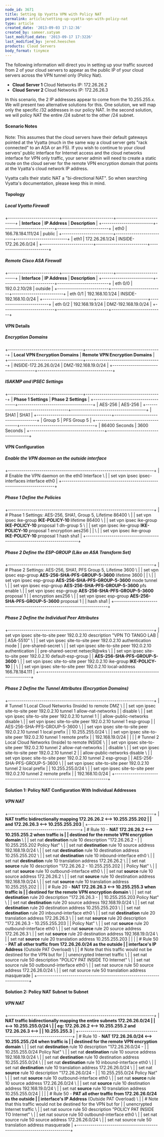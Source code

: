 ```yaml
---
node_id: 3671
title: Setting Up Vyatta VPN with Policy NAT
permalink: article/setting-up-vyatta-vpn-with-policy-nat
type: article
created_date: '2013-09-03 17:12:36'
created_by: sameer.satyam
last_modified_date: '2013-09-17 17:3226'
last_modified_by: jered.heeschen
products: Cloud Servers
body_format: tinymce
---
```


The following information will direct you in setting up your traffic
sourced from 2 of your cloud servers to appear as the public IP of your
cloud servers across the VPN tunnel only (Policy Nat).

-   **Cloud Server 1** Cloud Networks IP: 172.26.26.2
-   **Cloud Server 2** Cloud Networks IP: 172.26.26.3

In this scenario, the 2 IP addresses appear to come from the
10.255.255.x. We will present two alternative solutions for this. One
solution, we will map only the specific /32 addresses in our policy NAT.
In the second solution, we will policy NAT the entire /24 subnet to the
other /24 subnet.

#### Scenario Notes

Note: This assumes that the cloud servers have their default gateways
pointed at the Vyatta (much in the same way a cloud server gets "rack
connected" to an ASA or an F5). If you wish to continue to your cloud
servers&rsquo; public interface for Internet access and the cloud networks
interface for VPN only traffic, your server admin will need to create a
static route on the cloud server for the remote VPN encryption domain
that points at the Vyatta's cloud network IP address.

Vyatta calls their static NAT a "bi-directional NAT". So when searching
Vyatta's documentation, please keep this in mind.

#### Topology

##### Local Vyatta Firewall

+--------------------------+--------------------------+--------------------------+
| **Interface**            | **IP Address**           | **Description**          |
+--------------------------+--------------------------+--------------------------+
| eth0                     | 166.78.184.111/24        | public                   |
+--------------------------+--------------------------+--------------------------+
| eth1                     | 172.26.26.1/24           | INSIDE-172.26.26.0/24    |
+--------------------------+--------------------------+--------------------------+

##### Remote Cisco ASA Firewall

+--------------------------+--------------------------+--------------------------+
| **Interface**            | **IP Address**           | **Description**          |
+--------------------------+--------------------------+--------------------------+
| eth 0/0                  | 192.0.2.10/28            | outside                  |
+--------------------------+--------------------------+--------------------------+
| eth 0/1                  | 192.168.10.1/24          | INSIDE-192.168.10.0/24   |
+--------------------------+--------------------------+--------------------------+
| eth 0/2                  | 192.168.19.1/24          | DMZ-192.168.19.0/24      |
+--------------------------+--------------------------+--------------------------+

#### VPN Details

##### Encryption Domains

+--------------------------------------+--------------------------------------+
| **Local VPN Encryption Domains**     | **Remote VPN Encryption Domains**    |
+--------------------------------------+--------------------------------------+
| INSIDE-172.26.26.0/24                | DMZ-192.168.19.0/24                  |
+--------------------------------------+--------------------------------------+

##### ISAKMP and IPSEC Settings

+--------------------------------------+--------------------------------------+
| **Phase 1 Settings**                 | **Phase 2 Settings**                 |
+--------------------------------------+--------------------------------------+
| AES-256                              | AES-256                              |
+--------------------------------------+--------------------------------------+
| SHA1                                 | SHA1                                 |
+--------------------------------------+--------------------------------------+
| Group 5                              | PFS Group 5                          |
+--------------------------------------+--------------------------------------+
| 86400 Seconds                        | 3600 Seconds                         |
+--------------------------------------+--------------------------------------+

#### VPN Configuration

##### Enable the VPN daemon on the outside interface

+--------------------------------------------------------------------------+
| \# Enable the VPN daemon on the eth0 Interface \                         |
|  set vpn ipsec ipsec-interfaces interface eth0                           |
+--------------------------------------------------------------------------+

##### Phase 1 Define the Policies

+--------------------------------------------------------------------------+
| \# Phase 1 Settings: AES-256, SHA1, Group 5, Lifetime 86400 \            |
|  set vpn ipsec ike-group **IKE-POLICY-10** lifetime 86400 \              |
|  set vpn ipsec ike-group **IKE-POLICY-10** proposal 1 dh-group 5 \       |
|  set vpn ipsec ike-group **IKE-POLICY-10** proposal 1 encryption aes256  |
| \                                                                        |
|  set vpn ipsec ike-group **IKE-POLICY-10** proposal 1 hash sha1          |
+--------------------------------------------------------------------------+

##### Phase 2 Define the ESP-GROUP (Like an ASA Transform Set)

+--------------------------------------------------------------------------+
| \# Phase 2 Settings: AES-256, SHA1, PFS Group 5, Lifetime 3600 \         |
|  set vpn ipsec esp-group **AES-256-SHA-PFS-GROUP-5-3600** lifetime 3600  |
| \                                                                        |
|  set vpn ipsec esp-group **AES-256-SHA-PFS-GROUP-5-3600** mode tunnel \  |
|  set vpn ipsec esp-group **AES-256-SHA-PFS-GROUP-5-3600** pfs enable \   |
|  set vpn ipsec esp-group **AES-256-SHA-PFS-GROUP-5-3600** proposal 1     |
| encryption aes256 \                                                      |
|  set vpn ipsec esp-group **AES-256-SHA-PFS-GROUP-5-3600** proposal 1     |
| hash sha1                                                                |
+--------------------------------------------------------------------------+

##### Phase 2 Define the Individual Peer Attributes

+--------------------------------------------------------------------------+
| set vpn ipsec site-to-site peer 192.0.2.10 description "VPN TO TANGO LAB |
| ASA-5510" \                                                              |
|  set vpn ipsec site-to-site peer 192.0.2.10 authentication mode          |
| pre-shared-secret \                                                      |
|  set vpn ipsec site-to-site peer 192.0.2.10 authentication               |
| pre-shared-secret netsecR@wks \                                          |
|  set vpn ipsec site-to-site peer 192.0.2.10 default-esp-group            |
| **AES-256-SHA-PFS-GROUP-5-3600** \                                       |
|  set vpn ipsec site-to-site peer 192.0.2.10 ike-group **IKE-POLICY-10**  |
| \                                                                        |
|  set vpn ipsec site-to-site peer 192.0.2.10 local-address 166.78.184.111 |
+--------------------------------------------------------------------------+

##### Phase 2 Define the Tunnel Attributes (Encryption Domains)

+--------------------------------------------------------------------------+
| \# Tunnel 1 Local Cloud Networks (Inside) to remote DMZ \                |
|  set vpn ipsec site-to-site peer 192.0.2.10 tunnel 1 allow-nat-networks  |
| disable \                                                                |
|  set vpn ipsec site-to-site peer 192.0.2.10 tunnel 1                     |
| allow-public-networks disable \                                          |
|  set vpn ipsec site-to-site peer 192.0.2.10 tunnel 1 esp-group           |
| AES-256-SHA-PFS-GROUP-5-3600 \                                           |
|  set vpn ipsec site-to-site peer 192.0.2.10 tunnel 1 local prefix        |
| 10.255.255.0/24 \                                                        |
|  set vpn ipsec site-to-site peer 192.0.2.10 tunnel 1 remote prefix       |
| 192.168.19.0/24                                                          |
|                                                                          |
| \# Tunnel 2 Local Cloud Networks (Inside) to remote INSIDE \             |
|  set vpn ipsec site-to-site peer 192.0.2.10 tunnel 2 allow-nat-networks  |
| disable \                                                                |
|  set vpn ipsec site-to-site peer 192.0.2.10 tunnel 2                     |
| allow-public-networks disable \                                          |
|  set vpn ipsec site-to-site peer 192.0.2.10 tunnel 2 esp-group           |
| AES-256-SHA-PFS-GROUP-5-3600 \                                           |
|  set vpn ipsec site-to-site peer 192.0.2.10 tunnel 2 local prefix        |
| 10.255.255.0/24 \                                                        |
|  set vpn ipsec site-to-site peer 192.0.2.10 tunnel 2 remote prefix       |
| 192.168.10.0/24                                                          |
+--------------------------------------------------------------------------+

#### Solution 1: Policy NAT Configuration With Individual Addresses

##### VPN NAT

+--------------------------------------------------------------------------+
| **NAT traffic bidirectionally mapping 172.26.26.2 \<--\> 10.255.255.202  |
| and 172.26.26.3 \<--\> 10.255.255.203**                                  |
+--------------------------------------------------------------------------+
| \# Rule 10 - **NAT 172.26.26.2 \<--\> 10.255.255.2 when traffic is       |
| destined for the remote VPN encryption domain** \                        |
|  set nat **destination** rule 10 description "172.26.26.2 -              |
| 10.255.255.202 Policy Nat" \                                             |
|  set nat **destination** rule 10 source address 192.168.19.0/24 \        |
|  set nat **destination** rule 10 destination address 10.255.255.202 \    |
|  set nat **destination** rule 10 inbound-interface eth0 \                |
|  set nat **destination** rule 10 translation address 172.26.26.2 \       |
|  set nat **source** rule 10 description "172.26.26.2 - 10.255.255.202    |
| Policy Nat" \                                                            |
|  set nat **source** rule 10 outbound-interface eth0 \                    |
|  set nat **source** rule 10 source address 172.26.26.2 \                 |
|  set nat **source** rule 10 destination address 192.168.19.0/24 \        |
|  set nat **source** rule 10 translation address 10.255.255.202           |
|                                                                          |
| \# Rule 20 - **NAT 172.26.26.3 \<--\> 10.255.255.3 when traffic is       |
| destined for the remote VPN encryption domain** \                        |
|  set nat **destination** rule 20 description "172.26.26.3 -              |
| 10.255.255.203 Policy Nat" \                                             |
|  set nat **destination** rule 20 source address 192.168.19.0/24 \        |
|  set nat **destination** rule 20 destination address 10.255.255.203 \    |
|  set nat **destination** rule 20 inbound-interface eth0 \                |
|  set nat **destination** rule 20 translation address 172.26.26.3 \       |
|  set nat **source** rule 20 description "172.26.26.3 - 10.255.255.203    |
| Policy Nat" \                                                            |
|  set nat **source** rule 20 outbound-interface eth0 \                    |
|  set nat **source** rule 20 source address 172.26.26.3 \                 |
|  set nat **source** rule 20 destination address 192.168.19.0/24 \        |
|  set nat **source** rule 20 translation address 10.255.255.203           |
|                                                                          |
| \# Rule 50 - **PAT all other traffic from 172.26.26.0/24 as the outside  |
| interface's IP Address** (Outside PAT Overload) \                        |
|  \# Note that this traffic would not be destined for the VPN but for     |
| unencrypted Internet traffic \                                           |
|  set nat source rule 50 description "POLICY PAT INSIDE TO Internet" \    |
|  set nat source rule 50 outbound-interface eth0 \                        |
|  set nat source rule 50 source address 172.26.26.0/24 \                  |
|  set nat source rule 50 translation address masquerade                   |
+--------------------------------------------------------------------------+

#### Solution 2: Policy NAT Subnet to Subnet

##### VPN NAT

+--------------------------------------------------------------------------+
| **NAT traffic bidirectionally mapping the entire subnets 172.26.26.0/24  |
| \<--\> 10.255.255.0/24 \                                                 |
|  eg: 172.26.26.2 \<--\> 10.255.255.2 and 172.26.26.3 \<--\>              |
| 10.255.255.3**                                                           |
+--------------------------------------------------------------------------+
| \# Rule 10 - **NAT 172.26.26.0/24 \<--\> 10.255.255./24 when traffic is  |
| destined for the remote VPN encryption domain** \                        |
|  set nat **destination** rule 10 description "172.26.26.0/24 -           |
| 10.255.255.0/24 Policy Nat" \                                            |
|  set nat **destination** rule 10 source address 192.168.19.0/24 \        |
|  set nat **destination** rule 10 destination address 10.255.255.0/24 \   |
|  set nat **destination** rule 10 inbound-interface eth0 \                |
|  set nat **destination** rule 10 translation address 172.26.26.0/24 \    |
|  set nat **source** rule 10 description "172.26.26.0/24 -                |
| 10.255.255.0/24 Policy Nat" \                                            |
|  set nat **source** rule 10 outbound-interface eth0 \                    |
|  set nat **source** rule 10 source address 172.26.26.0/24 \              |
|  set nat **source** rule 10 destination address 192.168.19.0/24 \        |
|  set nat **source** rule 10 translation address 10.255.255.0/24          |
|                                                                          |
| \# Rule 50 - **PAT all other traffic from 172.26.26.0/24 as the outside  |
| interface's IP Address** (Outside PAT Overload) \                        |
|  \# Note that this traffic would not be destined for the VPN but for     |
| unencrypted Internet traffic \                                           |
|  set nat source rule 50 description "POLICY PAT INSIDE TO Internet" \    |
|  set nat source rule 50 outbound-interface eth0 \                        |
|  set nat source rule 50 source address 172.26.26.0/24 \                  |
|  set nat source rule 50 translation address masquerade                   |
+--------------------------------------------------------------------------+



